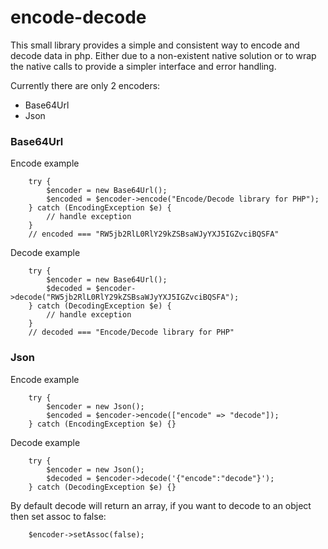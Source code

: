 # encode-decode

This small library provides a simple and consistent way to encode and decode data in php. Either due to a non-existent native solution or to wrap the native calls to provide a simpler interface and error handling.

Currently there are only 2 encoders:
- Base64Url
- Json

### Base64Url

Encode example
```
    try {
        $encoder = new Base64Url();
        $encoded = $encoder->encode("Encode/Decode library for PHP");
    } catch (EncodingException $e) {
        // handle exception
    }
    // encoded === "RW5jb2RlL0RlY29kZSBsaWJyYXJ5IGZvciBQSFA"
```

Decode example
```
    try {
        $encoder = new Base64Url();
        $decoded = $encoder->decode("RW5jb2RlL0RlY29kZSBsaWJyYXJ5IGZvciBQSFA");
    } catch (DecodingException $e) {
        // handle exception
    }
    // decoded === "Encode/Decode library for PHP"
```

### Json

Encode example
```
    try {
        $encoder = new Json();
        $encoded = $encoder->encode(["encode" => "decode"]);
    } catch (EncodingException $e) {}
```
Decode example
```
    try {
        $encoder = new Json();
        $decoded = $encoder->decode('{"encode":"decode"}');
    } catch (DecodingException $e) {}
```
By default decode will return an array, if you want to decode to an object then set assoc to false:
```
    $encoder->setAssoc(false);
```
